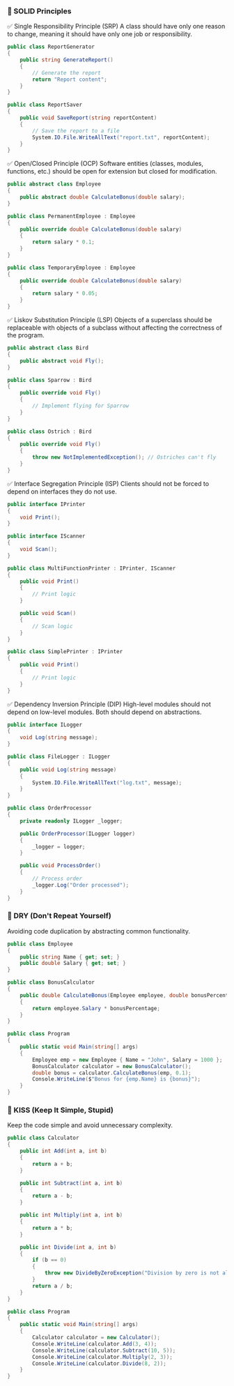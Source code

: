 ### 🚀 SOLID Principles

✅ Single Responsibility Principle (SRP)
A class should have only one reason to change, meaning it should have only one job or responsibility.

```csharp
public class ReportGenerator
{
    public string GenerateReport()
    {
        // Generate the report
        return "Report content";
    }
}

public class ReportSaver
{
    public void SaveReport(string reportContent)
    {
        // Save the report to a file
        System.IO.File.WriteAllText("report.txt", reportContent);
    }
}
```

✅ Open/Closed Principle (OCP)
Software entities (classes, modules, functions, etc.) should be open for extension but closed for modification.

```csharp
public abstract class Employee
{
    public abstract double CalculateBonus(double salary);
}

public class PermanentEmployee : Employee
{
    public override double CalculateBonus(double salary)
    {
        return salary * 0.1;
    }
}

public class TemporaryEmployee : Employee
{
    public override double CalculateBonus(double salary)
    {
        return salary * 0.05;
    }
}
```

✅ Liskov Substitution Principle (LSP)
Objects of a superclass should be replaceable with objects of a subclass without affecting the correctness of the program.

```csharp
public abstract class Bird
{
    public abstract void Fly();
}

public class Sparrow : Bird
{
    public override void Fly()
    {
        // Implement flying for Sparrow
    }
}

public class Ostrich : Bird
{
    public override void Fly()
    {
        throw new NotImplementedException(); // Ostriches can't fly
    }
}
```

✅ Interface Segregation Principle (ISP)
Clients should not be forced to depend on interfaces they do not use.

```csharp
public interface IPrinter
{
    void Print();
}

public interface IScanner
{
    void Scan();
}

public class MultiFunctionPrinter : IPrinter, IScanner
{
    public void Print()
    {
        // Print logic
    }

    public void Scan()
    {
        // Scan logic
    }
}

public class SimplePrinter : IPrinter
{
    public void Print()
    {
        // Print logic
    }
}
```

✅ Dependency Inversion Principle (DIP)
High-level modules should not depend on low-level modules. Both should depend on abstractions.

```csharp
public interface ILogger
{
    void Log(string message);
}

public class FileLogger : ILogger
{
    public void Log(string message)
    {
        System.IO.File.WriteAllText("log.txt", message);
    }
}

public class OrderProcessor
{
    private readonly ILogger _logger;

    public OrderProcessor(ILogger logger)
    {
        _logger = logger;
    }

    public void ProcessOrder()
    {
        // Process order
        _logger.Log("Order processed");
    }
}
```

### 🚀 DRY (Don't Repeat Yourself)
Avoiding code duplication by abstracting common functionality.

```csharp
public class Employee
{
    public string Name { get; set; }
    public double Salary { get; set; }
}

public class BonusCalculator
{
    public double CalculateBonus(Employee employee, double bonusPercentage)
    {
        return employee.Salary * bonusPercentage;
    }
}

public class Program
{
    public static void Main(string[] args)
    {
        Employee emp = new Employee { Name = "John", Salary = 1000 };
        BonusCalculator calculator = new BonusCalculator();
        double bonus = calculator.CalculateBonus(emp, 0.1);
        Console.WriteLine($"Bonus for {emp.Name} is {bonus}");
    }
}
```

### 🚀 KISS (Keep It Simple, Stupid)
Keep the code simple and avoid unnecessary complexity.

```csharp
public class Calculator
{
    public int Add(int a, int b)
    {
        return a + b;
    }

    public int Subtract(int a, int b)
    {
        return a - b;
    }

    public int Multiply(int a, int b)
    {
        return a * b;
    }

    public int Divide(int a, int b)
    {
        if (b == 0)
        {
            throw new DivideByZeroException("Division by zero is not allowed.");
        }
        return a / b;
    }
}

public class Program
{
    public static void Main(string[] args)
    {
        Calculator calculator = new Calculator();
        Console.WriteLine(calculator.Add(3, 4));
        Console.WriteLine(calculator.Subtract(10, 5));
        Console.WriteLine(calculator.Multiply(2, 3));
        Console.WriteLine(calculator.Divide(8, 2));
    }
}
```
